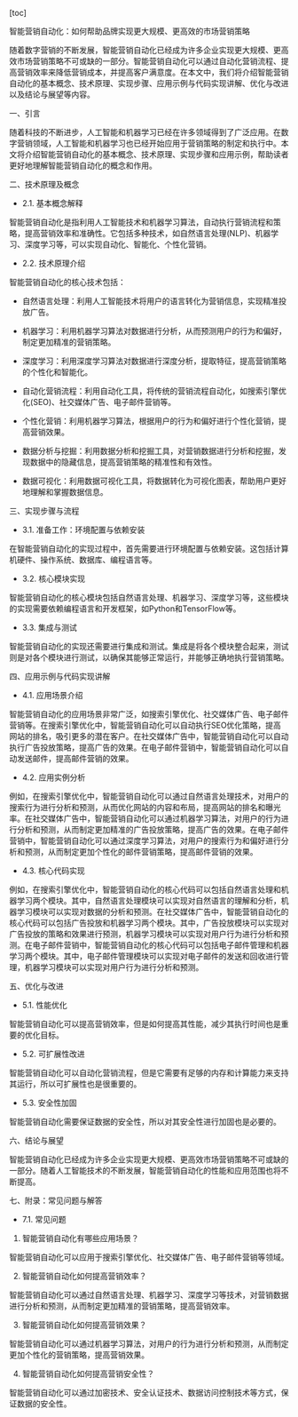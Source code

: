 
[toc]                    
                
                
智能营销自动化：如何帮助品牌实现更大规模、更高效的市场营销策略

随着数字营销的不断发展，智能营销自动化已经成为许多企业实现更大规模、更高效市场营销策略不可或缺的一部分。智能营销自动化可以通过自动化营销流程、提高营销效率来降低营销成本，并提高客户满意度。在本文中，我们将介绍智能营销自动化的基本概念、技术原理、实现步骤、应用示例与代码实现讲解、优化与改进以及结论与展望等内容。

一、引言

随着科技的不断进步，人工智能和机器学习已经在许多领域得到了广泛应用。在数字营销领域，人工智能和机器学习也已经开始应用于营销策略的制定和执行中。本文将介绍智能营销自动化的基本概念、技术原理、实现步骤和应用示例，帮助读者更好地理解智能营销自动化的概念和作用。

二、技术原理及概念

- 2.1. 基本概念解释

智能营销自动化是指利用人工智能技术和机器学习算法，自动执行营销流程和策略，提高营销效率和准确性。它包括多种技术，如自然语言处理(NLP)、机器学习、深度学习等，可以实现自动化、智能化、个性化营销。

- 2.2. 技术原理介绍

智能营销自动化的核心技术包括：

- 自然语言处理：利用人工智能技术将用户的语言转化为营销信息，实现精准投放广告。

- 机器学习：利用机器学习算法对数据进行分析，从而预测用户的行为和偏好，制定更加精准的营销策略。

- 深度学习：利用深度学习算法对数据进行深度分析，提取特征，提高营销策略的个性化和智能化。

- 自动化营销流程：利用自动化工具，将传统的营销流程自动化，如搜索引擎优化(SEO)、社交媒体广告、电子邮件营销等。

- 个性化营销：利用机器学习算法，根据用户的行为和偏好进行个性化营销，提高营销效果。

- 数据分析与挖掘：利用数据分析和挖掘工具，对营销数据进行分析和挖掘，发现数据中的隐藏信息，提高营销策略的精准性和有效性。

- 数据可视化：利用数据可视化工具，将数据转化为可视化图表，帮助用户更好地理解和掌握数据信息。

三、实现步骤与流程

- 3.1. 准备工作：环境配置与依赖安装

在智能营销自动化的实现过程中，首先需要进行环境配置与依赖安装。这包括计算机硬件、操作系统、数据库、编程语言等。

- 3.2. 核心模块实现

智能营销自动化的核心模块包括自然语言处理、机器学习、深度学习等，这些模块的实现需要依赖编程语言和开发框架，如Python和TensorFlow等。

- 3.3. 集成与测试

智能营销自动化的实现还需要进行集成和测试。集成是将各个模块整合起来，测试则是对各个模块进行测试，以确保其能够正常运行，并能够正确地执行营销策略。

四、应用示例与代码实现讲解

- 4.1. 应用场景介绍

智能营销自动化的应用场景非常广泛，如搜索引擎优化、社交媒体广告、电子邮件营销等。在搜索引擎优化中，智能营销自动化可以自动执行SEO优化策略，提高网站的排名，吸引更多的潜在客户。在社交媒体广告中，智能营销自动化可以自动执行广告投放策略，提高广告的效果。在电子邮件营销中，智能营销自动化可以自动发送邮件，提高邮件营销的效果。

- 4.2. 应用实例分析

例如，在搜索引擎优化中，智能营销自动化可以通过自然语言处理技术，对用户的搜索行为进行分析和预测，从而优化网站的内容和布局，提高网站的排名和曝光率。在社交媒体广告中，智能营销自动化可以通过机器学习算法，对用户的行为进行分析和预测，从而制定更加精准的广告投放策略，提高广告的效果。在电子邮件营销中，智能营销自动化可以通过深度学习算法，对用户的搜索行为和偏好进行分析和预测，从而制定更加个性化的邮件营销策略，提高邮件营销的效果。

- 4.3. 核心代码实现

例如，在搜索引擎优化中，智能营销自动化的核心代码可以包括自然语言处理和机器学习两个模块。其中，自然语言处理模块可以实现对自然语言的理解和分析，机器学习模块可以实现对数据的分析和预测。在社交媒体广告中，智能营销自动化的核心代码可以包括广告投放和机器学习两个模块。其中，广告投放模块可以实现对广告投放的策略和效果进行预测，机器学习模块可以实现对用户行为进行分析和预测。在电子邮件营销中，智能营销自动化的核心代码可以包括电子邮件管理和机器学习两个模块。其中，电子邮件管理模块可以实现对电子邮件的发送和回收进行管理，机器学习模块可以实现对用户行为进行分析和预测。

五、优化与改进

- 5.1. 性能优化

智能营销自动化可以提高营销效率，但是如何提高其性能，减少其执行时间也是重要的优化目标。

- 5.2. 可扩展性改进

智能营销自动化可以自动化营销流程，但是它需要有足够的内存和计算能力来支持其运行，所以可扩展性也是很重要的。

- 5.3. 安全性加固

智能营销自动化需要保证数据的安全性，所以对其安全性进行加固也是必要的。

六、结论与展望

智能营销自动化已经成为许多企业实现更大规模、更高效市场营销策略不可或缺的一部分。随着人工智能技术的不断发展，智能营销自动化的性能和应用范围也将不断提高。

七、附录：常见问题与解答

- 7.1. 常见问题

1. 智能营销自动化有哪些应用场景？

智能营销自动化可以应用于搜索引擎优化、社交媒体广告、电子邮件营销等领域。

2. 智能营销自动化如何提高营销效率？

智能营销自动化可以通过自然语言处理、机器学习、深度学习等技术，对营销数据进行分析和预测，从而制定更加精准的营销策略，提高营销效率。

3. 智能营销自动化如何提高营销效果？

智能营销自动化可以通过机器学习算法，对用户的行为进行分析和预测，从而制定更加个性化的营销策略，提高营销效果。

4. 智能营销自动化如何提高营销安全性？

智能营销自动化可以通过加密技术、安全认证技术、数据访问控制技术等方式，保证数据的安全性。

